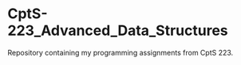 # CptS-223_Advanced_Data_Structures
Repository containing my programming assignments from CptS 223.
